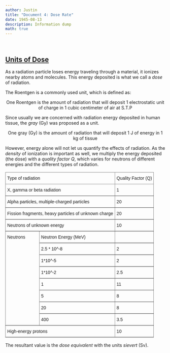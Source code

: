 ```yaml
---
author: Justin
title: "Document 4: Dose Rate"
date: 1945-08-13
description: Information dump
math: true
---
```


<br>

## <ins>Units of Dose</ins>

As a radiation particle loses energy traveling through a material, it ionizes nearby atoms and molecules. This energy deposited is what we call a *dose* of radiation. 

The Roentgen is a commonly used unit, which is defined as:

$$
\text{One Roentgen is the amount of radiation that will deposit 1 electrostatic unit of charge in 1 cubic centimeter of air at S.T.P}
$$

Since usually we are concerned with radiation energy deposited in human tissue, the *gray* (Gy) was proposed as a unit.

$$
\text{One gray (Gy) is the amount of radiation that will deposit 1 J of energy in 1 kg of tissue}
$$

However, energy alone will not let us quantify the effects of radiation. As the *density* of ionization is important as well, we multiply the energy deposited (the dose) with a *quality factor* $Q$, which varies for neutrons of different energies and the different types of radiation.

<style type="text/css">
.tg  {border-collapse:collapse;border-spacing:0;}
.tg td{border-color:black;border-style:solid;border-width:1px;font-family:Arial, sans-serif;font-size:14px;
  overflow:hidden;padding:10px 5px;word-break:normal;}
.tg th{border-color:black;border-style:solid;border-width:1px;font-family:Arial, sans-serif;font-size:14px;
  font-weight:normal;overflow:hidden;padding:10px 5px;word-break:normal;}
.tg .tg-0pky{border-color:inherit;text-align:left;vertical-align:top}
</style>
<table class="tg">
<thead>
  <tr>
    <th class="tg-0pky" colspan="2">Type of radiation</th>
    <th class="tg-0pky">Quality Factor (Q)</th>
  </tr>
</thead>
<tbody>
  <tr>
    <td class="tg-0pky" colspan="2">X, gamma or beta radiation</td>
    <td class="tg-0pky">1</td>
  </tr>
  <tr>
    <td class="tg-0pky" colspan="2">Alpha particles, multiple-charged particles</td>
    <td class="tg-0pky">20</td>
  </tr>
  <tr>
    <td class="tg-0pky" colspan="2">Fission fragments, heavy particles of unknown charge</td>
    <td class="tg-0pky">20</td>
  </tr>
  <tr>
    <td class="tg-0pky" colspan="2">Neutrons of unknown energy</td>
    <td class="tg-0pky">10</td>
  </tr>
  <tr>
    <td class="tg-0pky" rowspan="8">Neutrons</td>
    <td class="tg-0pky">Neutron Energy (MeV)</td>
    <td class="tg-0pky"></td>
  </tr>
  <tr>
    <td class="tg-0pky">2.5 * 10^-8</td>
    <td class="tg-0pky">2</td>
  </tr>
  <tr>
    <td class="tg-0pky">1*10^-5</td>
    <td class="tg-0pky">2</td>
  </tr>
  <tr>
    <td class="tg-0pky">1*10^-2</td>
    <td class="tg-0pky">2.5</td>
  </tr>
  <tr>
    <td class="tg-0pky">1</td>
    <td class="tg-0pky">11</td>
  </tr>
  <tr>
    <td class="tg-0pky">5</td>
    <td class="tg-0pky">8</td>
  </tr>
  <tr>
    <td class="tg-0pky">20</td>
    <td class="tg-0pky">8</td>
  </tr>
  <tr>
    <td class="tg-0pky">400</td>
    <td class="tg-0pky">3.5</td>
  </tr>
  <tr>
    <td class="tg-0pky" colspan="2">High-energy protons</td>
    <td class="tg-0pky">10</td>
  </tr>
</tbody>
</table>

The resultant value is the *dose equivalent* with the units *sievert* (Sv). 